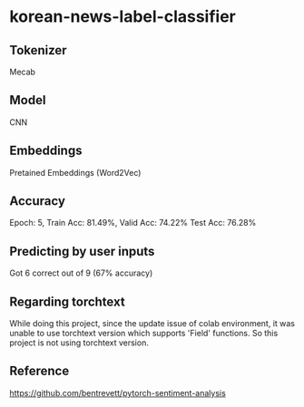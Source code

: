 # korean-news-label-classifier

## Tokenizer
Mecab

## Model
CNN

## Embeddings
Pretained Embeddings (Word2Vec)

## Accuracy
Epoch: 5, Train Acc: 81.49%, Valid Acc: 74.22%
Test Acc: 76.28%

## Predicting by user inputs
Got 6 correct out of 9 (67% accuracy)

## Regarding torchtext
While doing this project, since the update issue of colab environment, it was unable to use torchtext version which supports 'Field' functions.
So this project is not using torchtext version.

## Reference
https://github.com/bentrevett/pytorch-sentiment-analysis
